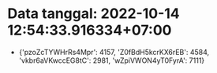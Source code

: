 # Data tanggal: 2022-10-14 12:54:33.916334+07:00

* {'pzoZcTYWHrRs4Mpr': 4157, 'Z0fBdH5kcrKX6rEB': 4584, 'vkbr6aVKwccEG8tC': 2981, 'wZpiVWON4yT0FyrA': 7111}
